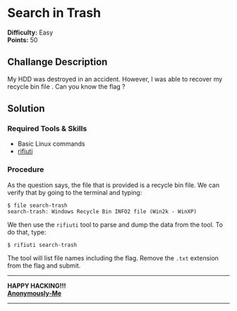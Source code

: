 # Search in Trash

**Difficulty:** Easy  
**Points:** 50

## Challange Description

My HDD was destroyed in an accident. However, I was able to recover my recycle bin file . Can you know the flag ?

## Solution

### Required Tools & Skills

- Basic Linux commands
- [rifiuti](https://github.com/abelcheung/rifiuti2)

### Procedure

As the question says, the file that is provided is a recycle bin file. We can verify that by going to the terminal and typing:

```
$ file search-trash
search-trash: Windows Recycle Bin INFO2 file (Win2k - WinXP)
```

We then use the `rifiuti` tool to parse and dump the data from the tool. To do that, type:

`$ rifiuti search-trash`

The tool will list file names including the flag. Remove the `.txt` extension from the flag and submit.

****
**HAPPY HACKING!!!**  
**[Anonymously-Me](https://github.com/Anonymously-Me)**
****
